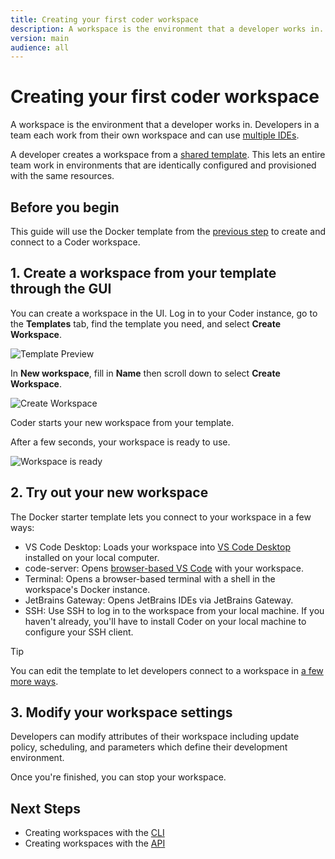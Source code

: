 ```yaml
---
title: Creating your first coder workspace
description: A workspace is the environment that a developer works in. Developers in a team
version: main
audience: all
---
```

# Creating your first coder workspace

A workspace is the environment that a developer works in. Developers in a team
each work from their own workspace and can use
[multiple IDEs](../user-guides/workspace-access/index).

A developer creates a workspace from a
[shared template](../admin/templates/index). This lets an entire team work in
environments that are identically configured and provisioned with the same
resources.

## Before you begin

This guide will use the Docker template from the
[previous step](../tutorials/template-from-scratch) to create and connect to
a Coder workspace.

## 1. Create a workspace from your template through the GUI

You can create a workspace in the UI. Log in to your Coder instance, go to the
**Templates** tab, find the template you need, and select **Create Workspace**.

![Template Preview](%images/%images/./images/start/template-preview.png)

In **New workspace**, fill in **Name** then scroll down to select **Create
Workspace**.

![Create Workspace](%images/%images/./images/start/create-workspace.png)

Coder starts your new workspace from your template.

After a few seconds, your workspace is ready to use.

![Workspace is ready](%images/%images/./images/start/workspace-ready.png)

## 2. Try out your new workspace

The Docker starter template lets you connect to your workspace in a few ways:

- VS Code Desktop: Loads your workspace into
  [VS Code Desktop](https://code.visualstudio.com/Download) installed on your
  local computer.
- code-server: Opens
  [browser-based VS Code](../user-guides/workspace-access/web-ides#code-server)
  with your workspace.
- Terminal: Opens a browser-based terminal with a shell in the workspace's
  Docker instance.
- JetBrains Gateway: Opens JetBrains IDEs via JetBrains Gateway.
- SSH: Use SSH to log in to the workspace from your local machine. If you
  haven't already, you'll have to install Coder on your local machine to
  configure your SSH client.

> [!TIP]
> You can edit the template to let developers connect to a workspace in
> [a few more ways](../admin/templates/extending-templates/web-ides).

## 3. Modify your workspace settings

Developers can modify attributes of their workspace including update policy,
scheduling, and parameters which define their development environment.

Once you're finished, you can stop your workspace.

## Next Steps

- Creating workspaces with the [CLI](../reference/cli/create)
- Creating workspaces with the [API](../reference/api/workspaces)
